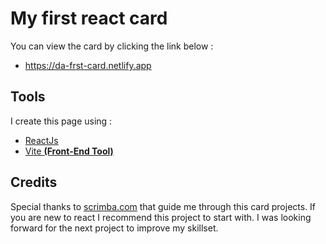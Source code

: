 # My first react card

You can view the card by clicking the link below :

- https://da-frst-card.netlify.app

## Tools

I create this page using :

- [ReactJs](https://reactjs.org/)
- [Vite **(Front-End Tool)**](https://vitejs.dev/)

## Credits

Special thanks to [scrimba.com](https://scrimba.com/learn/learnreact) that guide me through this card projects. If you are new to react I recommend this project to start with. I was looking forward for the next project to improve my skillset.
